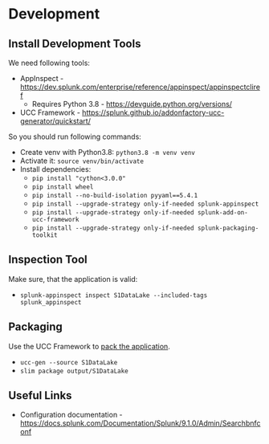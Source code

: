 # Development

## Install Development Tools

We need following tools:
* AppInspect - https://dev.splunk.com/enterprise/reference/appinspect/appinspectcliref
  * Requires Python 3.8 - https://devguide.python.org/versions/
* UCC Framework - https://splunk.github.io/addonfactory-ucc-generator/quickstart/

So you should run following commands:

* Create venv with Python3.8: `python3.8 -m venv venv`
* Activate it: `source venv/bin/activate`
* Install dependencies:
  * `pip install "cython<3.0.0"`
  * `pip install wheel`
  * `pip install --no-build-isolation pyyaml==5.4.1`
  * `pip install --upgrade-strategy only-if-needed splunk-appinspect`
  * `pip install --upgrade-strategy only-if-needed splunk-add-on-ucc-framework`
  * `pip install --upgrade-strategy only-if-needed splunk-packaging-toolkit`

## Inspection Tool

Make sure, that the application is valid:
* `splunk-appinspect inspect S1DataLake --included-tags splunk_appinspect`

## Packaging

Use the UCC Framework to [pack the application](https://splunk.github.io/addonfactory-ucc-generator/quickstart/#build-already-existing-add-on).
* `ucc-gen --source S1DataLake`
* `slim package output/S1DataLake`

## Useful Links

* Configuration documentation - https://docs.splunk.com/Documentation/Splunk/9.1.0/Admin/Searchbnfconf
